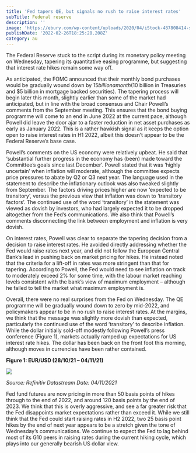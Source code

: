 ```yaml
---
title: 'Fed tapers QE, but signals no rush to raise interest rates'
subTitle: Federal reserve
description: ''
image: 'https://ebury.com/wp-content/uploads/2020/04/iStock-487808414-scaled.jpg'
publishDate: '2022-02-26T18:25:28.208Z'
category: au
---
```


The Federal Reserve stuck to the script during its monetary policy meeting on Wednesday, tapering its quantitative easing programme, but suggesting that interest rate hikes remain some way off.

As anticipated, the FOMC announced that their monthly bond purchases would be gradually wound down by $15 billion a month ($10 billion in Treasuries and $5 billion in mortgage backed securities). The tapering process will begin later this month, slightly earlier than some of the market had anticipated, but in line with the broad consensus and Chair Powell’s comments from the September meeting. This ensures that the bond buying programme will come to an end in June 2022 at the current pace, although Powell did leave the door ajar to a faster reduction in net asset purchases as early as January 2022. This is a rather hawkish signal as it keeps the option open to raise interest rates in H1 2022, albeit this doesn’t appear to be the Federal Reserve’s base case.

Powell’s comments on the US economy were relatively upbeat. He said that ‘substantial further progress in the economy has (been) made toward the Committee’s goals since last December’. Powell stated that it was ‘highly uncertain’ when inflation will moderate, although the committee expects price pressures to abate by Q2 or Q3 next year. The language used in the statement to describe the inflationary outlook was also tweaked slightly from September. The factors driving prices higher are now ‘expected to be transitory’, versus the previous view that inflation was down to ‘transitory factors’. The continued use of the word ‘transitory’ in the statement was viewed as dovish by investors, who had largely expected it to be dropped altogether from the Fed’s communications. We also think that Powell’s comments disconnecting the link between employment and inflation is very dovish.

On interest rates, Powell was clear to separate the tapering decision from a decision to raise interest rates. He avoided directly addressing whether the Fed would raise rates next year, and did not follow the European Central Bank’s lead in pushing back on market pricing for hikes. He instead noted that the criteria for a lift-off in rates was more stringent than that for tapering. According to Powell, the Fed would need to see inflation on track to moderately exceed 2% for some time, with the labour market reaching levels consistent with the bank’s view of maximum employment – although he failed to tell the market what maximum employment is.

Overall, there were no real surprises from the Fed on Wednesday. The QE programme will be gradually wound down to zero by mid-2022, and policymakers appear to be in no rush to raise interest rates. At the margins, we think that the message was slightly more dovish than expected, particularly the continued use of the word ‘transitory’ to describe inflation. While the dollar initially sold-off modestly following Powell’s press conference (Figure 1), markets actually ramped up expectations for US interest rate hikes. The dollar has been back on the front foot this morning, although moves in currencies have been rather contained.

**Figure 1: EUR/USD (28/10/21 – 04/11/21)**

![](https://ebury.com/wp-content/uploads/2021/11/fed.png)

_Source: Refinitiv Datastream Date: 04/11/2021_

Fed fund futures are now pricing in more than 50 basis points of hikes through to the end of 2022, and around 120 basis points by the end of 2023. We think that this is overly aggressive, and see a far greater risk that the Fed disappoints market expectations rather than exceed it. While we still think that the Fed could start raising rates in H2 2022, two 25 basis point hikes by the end of next year appears to be a stretch given the tone of Wednesday’s communications. We continue to expect the Fed to lag behind most of its G10 peers in raising rates during the current hiking cycle, which plays into our generally bearish US dollar view.
